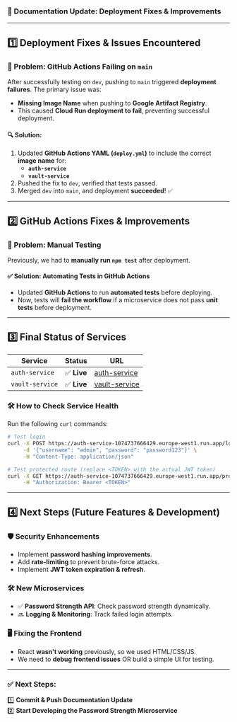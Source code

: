 ### **📌 Documentation Update: Deployment Fixes & Improvements**  

---

## **1️⃣ Deployment Fixes & Issues Encountered**  

### **🚨 Problem: GitHub Actions Failing on `main`**
After successfully testing on `dev`, pushing to `main` triggered **deployment failures**. The primary issue was:

- **Missing Image Name** when pushing to **Google Artifact Registry**.
- This caused **Cloud Run deployment to fail**, preventing successful deployment.

#### **🔍 Solution:**
1. Updated **GitHub Actions YAML (`deploy.yml`)** to include the correct **image name** for:
   - **`auth-service`**
   - **`vault-service`**
2. Pushed the fix to `dev`, verified that tests passed.
3. Merged `dev` into `main`, and deployment **succeeded**! ✅  

---

## **2️⃣ GitHub Actions Fixes & Improvements**  

### **🤖 Problem: Manual Testing**  
Previously, we had to **manually run `npm test`** after deployment.  

#### **✅ Solution: Automating Tests in GitHub Actions**
- Updated **GitHub Actions** to run **automated tests** before deploying.  
- Now, tests will **fail the workflow** if a microservice does not pass **unit tests** before deployment.

---

## **3️⃣ Final Status of Services**  

| **Service**      | **Status** | **URL** |
|-----------------|-----------|---------|
| `auth-service`  | ✅ **Live** | [auth-service](https://auth-service-1074737666429.europe-west1.run.app) |
| `vault-service` | ✅ **Live** | [vault-service](https://vault-service-1074737666429.europe-west1.run.app) |

### **🛠 How to Check Service Health**
Run the following `curl` commands:

```bash
# Test login
curl -X POST https://auth-service-1074737666429.europe-west1.run.app/login \
     -d '{"username": "admin", "password": "password123"}' \
     -H "Content-Type: application/json"

# Test protected route (replace <TOKEN> with the actual JWT token)
curl -X GET https://auth-service-1074737666429.europe-west1.run.app/profile \
     -H "Authorization: Bearer <TOKEN>"
```

---

## **4️⃣ Next Steps (Future Features & Development)**  

### **🛡 Security Enhancements**
- Implement **password hashing improvements**.
- Add **rate-limiting** to prevent brute-force attacks.
- Implement **JWT token expiration & refresh**.

### **🛠 New Microservices**
- ✅ **Password Strength API**: Check password strength dynamically.
- 🔜 **Logging & Monitoring**: Track failed login attempts.

### **🖥 Fixing the Frontend**
- React **wasn't working** previously, so we used HTML/CSS/JS.  
- We need to **debug frontend issues** OR build a simple UI for testing.

---

### **✅ Next Steps:**
1️⃣ **Commit & Push Documentation Update**  
2️⃣ **Start Developing the Password Strength Microservice**  